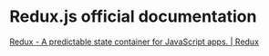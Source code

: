 # Redux.js official documentation

[Redux - A predictable state container for JavaScript apps. | Redux](https://redux.js.org/)